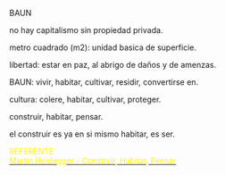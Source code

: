               
<p>BAUN
                                           
<p>no hay capitalismo sin propiedad privada.
<p>metro cuadrado (m2): unidad basica de superficie.
<p>libertad: estar en paz, al abrigo de daños y de amenzas.  
<p>BAUN: vivir, habitar, cultivar, residir, convertirse en.
<p>cultura: colere, habitar, cultivar, proteger.
<p>construir, habitar, pensar.
<p>el construir es ya en si mismo habitar, es ser.

<div><font color="#fff300">REFERENTE</font></div><div></div><div><font color="#fff300"> </font><font color="#fff300"> </font></div>
<a href="https://wiki.ead.pucv.cl/images/archive/7/70/20111011141115%21Construir_habitar_pensar_heidegger.pdf"><div><font color="#fff300">Martin Heidegger - Construir, Habitar, Pensar</font></div><div></div><div><font color="#fff300"> </font><font color="#fff300"> </font></div></a>
